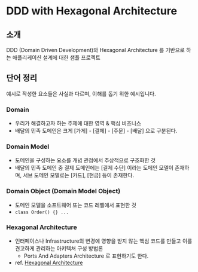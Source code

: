 # DDD with Hexagonal Architecture

## 소개
DDD (Domain Driven Development)와 Hexagonal Architecture 를 기반으로 하는 애플리케이션 설계에 대한 샘플 프로젝트

## 단어 정리
예시로 작성한 요소들은 사실과 다르며, 이해를 돕기 위한 예시입니다.

### Domain
  - 우리가 해결하고자 하는 주제에 대한 영역 & 핵심 비즈니스
  - 배달의 민족 도메인은 크게 \[가게\] - \[결제\] - \[주문\] - \[배달\] 으로 구분된다.

### Domain Model
  - 도메인을 구성하는 요소를 개념 관점에서 추상적으로 구조화한 것
  - 배달의 민족 도메인 중 결제 도메인에는 \[결제 수단\] 이라는 도메인 모델이 존재하며, 서브 도메인 모델로는 \[카드\], \[현금\] 등이 존재한다.  

### Domain Object (Domain Model Object)
  - 도메인 모델을 소프트웨어 또는 코드 레벨에서 표현한 것
  - `class Order() {} ...`

### Hexagonal Architecture
  - 인터페이스나 Infrastructure의 변경에 영향을 받지 않는 핵심 코드를 만들고 이를 견고하게 관리하는 아키텍쳐 구성 방법론
    - Ports And Adapters Architecture 로 표현하기도 한다.
  - ref. [Hexagonal Architecture](https://en.wikipedia.org/wiki/Hexagonal_architecture_(software))